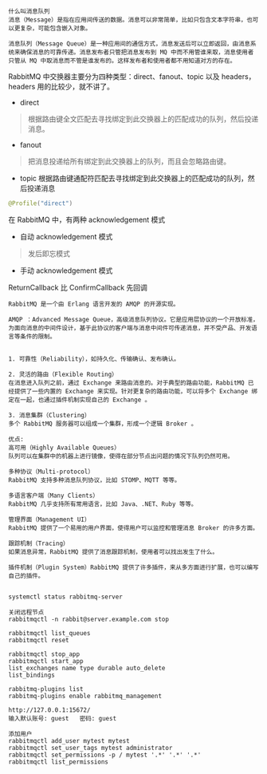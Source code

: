 ```
什么叫消息队列
消息（Message）是指在应用间传送的数据。消息可以非常简单，比如只包含文本字符串，也可以更复杂，可能包含嵌入对象。

消息队列（Message Queue）是一种应用间的通信方式，消息发送后可以立即返回，由消息系统来确保消息的可靠传递。消息发布者只管把消息发布到 MQ 中而不用管谁来取，消息使用者只管从 MQ 中取消息而不管是谁发布的。这样发布者和使用者都不用知道对方的存在。
```
RabbitMQ 中交换器主要分为四种类型：direct、fanout、topic 以及 headers，headers 用的比较少，就不讲了。
* direct
>根据路由键全文匹配去寻找绑定到此交换器上的匹配成功的队列，然后投递消息。

* fanout
>把消息投递给所有绑定到此交换器上的队列，而且会忽略路由键。

* topic
根据路由键通配符匹配去寻找绑定到此交换器上的匹配成功的队列，然后投递消息

```java
@Profile("direct")
```
在 RabbitMQ 中，有两种 acknowledgement 模式
* 自动 acknowledgement 模式
> 发后即忘模式

* 手动 acknowledgement 模式

ReturnCallback 比 ConfirmCallback 先回调

```
RabbitMQ 是一个由 Erlang 语言开发的 AMQP 的开源实现。

AMQP ：Advanced Message Queue，高级消息队列协议。它是应用层协议的一个开放标准，为面向消息的中间件设计，基于此协议的客户端与消息中间件可传递消息，并不受产品、开发语言等条件的限制。


1. 可靠性（Reliability），如持久化、传输确认、发布确认。

2. 灵活的路由（Flexible Routing）
在消息进入队列之前，通过 Exchange 来路由消息的。对于典型的路由功能，RabbitMQ 已经提供了一些内置的 Exchange 来实现。针对更复杂的路由功能，可以将多个 Exchange 绑定在一起，也通过插件机制实现自己的 Exchange 。

3. 消息集群（Clustering）
多个 RabbitMQ 服务器可以组成一个集群，形成一个逻辑 Broker 。

优点:
高可用（Highly Available Queues）
队列可以在集群中的机器上进行镜像，使得在部分节点出问题的情况下队列仍然可用。

多种协议（Multi-protocol）
RabbitMQ 支持多种消息队列协议，比如 STOMP、MQTT 等等。

多语言客户端（Many Clients）
RabbitMQ 几乎支持所有常用语言，比如 Java、.NET、Ruby 等等。

管理界面（Management UI）
RabbitMQ 提供了一个易用的用户界面，使得用户可以监控和管理消息 Broker 的许多方面。

跟踪机制（Tracing）
如果消息异常，RabbitMQ 提供了消息跟踪机制，使用者可以找出发生了什么。

插件机制（Plugin System）RabbitMQ 提供了许多插件，来从多方面进行扩展，也可以编写自己的插件。


systemctl status rabbitmq-server

关闭远程节点
rabbitmqctl -n rabbit@server.example.com stop 

rabbitmqctl list_queues
rabbitmqctl reset

rabbitmqctl stop_app
rabbitmqctl start_app
list_exchanges name type durable auto_delete
list_bindings

rabbitmq-plugins list
rabbitmq-plugins enable rabbitmq_management

http://127.0.0.1:15672/
输入默认账号: guest   密码: guest

添加用户
rabbitmqctl add_user mytest mytest
rabbitmqctl set_user_tags mytest administrator
rabbitmqctl set_permissions -p / mytest '.*' '.*' '.*'
rabbitmqctl list_permissions

```
